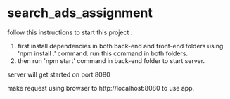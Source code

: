 # search_ads_assignment

follow this instructions to start this project :

1. first install dependencies in both back-end and front-end folders using 'npm install .' command. run this command in both folders.
2. then run 'npm start' command in back-end folder to start server.

server will get started on port 8080

make request using browser to http://localhost:8080 to use app.


